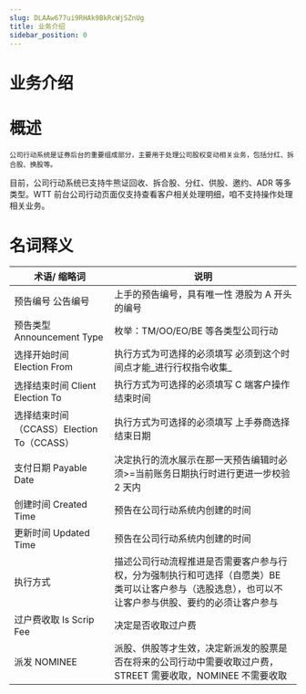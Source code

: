 ```yaml
---
slug: DLAAw677ui9RHAk9BkRcWjSZnUg
title: 业务介绍
sidebar_position: 0
---
```



# 业务介绍


# 概述


    公司行动系统是证券后台的重要组成部分，主要用于处理公司股权变动相关业务，包括分红、拆合股、换股等。


目前，公司行动系统已支持牛熊证回收、拆合股、分红、供股、邀约、ADR 等多类型。WTT 前台公司行动页面仅支持查看客户相关处理明细，咱不支持操作处理相关业务。


# 名词释义


| **术语/ 缩略词**                     | **说明**                                                                      |
| ------------------------------- | --------------------------------------------------------------------------- |
| 预告编号 公告编号                       | 上手的预告编号，具有唯一性 港股为 A 开头的编号                                                     |
| 预告类型 Announcement Type           | 枚举：TM/OO/EO/BE 等各类型公司行动                                                     |
| 选择开始时间 Election From             | 执行方式为可选择的必须填写 必须到这个时间点才能_进行行权指令收集_                                          |
| 选择结束时间 Client Election To        | 执行方式为可选择的必须填写 C 端客户操作结束时间                                                    |
| 选择结束时间（CCASS）Election To（CCASS） | 执行方式为可选择的必须填写 上手券商选择结束日期                                                    |
| 支付日期 Payable Date                | 决定执行的流水展示在那一天预告编辑时必须>=当前账务日期执行时进行更进一步校验 2 天内                                  |
| 创建时间 Created Time                | 预告在公司行动系统内创建的时间                                                             |
| 更新时间 Updated Time                | 预告在公司行动系统内创建的时间                                                             |
| 执行方式                            | 描述公司行动流程推进是否需要客户参与行权，分为强制执行和可选择（自愿类）BE 类可以让客户参与（选股选息），也可以不让客户参与供股、要约的必须让客户参与 |
| 过户费收取 Is Scrip Fee              | 决定是否收取过户费                                                                   |
| 派发 NOMINEE                       | 派股、供股等才生效，决定新派发的股票是否在将来的公司行动中需要收取过户费，STREET 需要收取，NOMINEE 不需要收取                |

